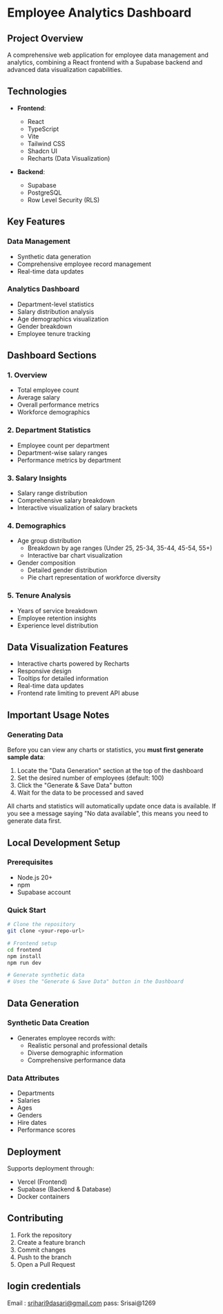 
# Employee Analytics Dashboard

## Project Overview

A comprehensive web application for employee data management and analytics, combining a React frontend with a Supabase backend and advanced data visualization capabilities.

## Technologies

- **Frontend**: 
  - React
  - TypeScript
  - Vite
  - Tailwind CSS
  - Shadcn UI
  - Recharts (Data Visualization)

- **Backend**: 
  - Supabase
  - PostgreSQL
  - Row Level Security (RLS)

## Key Features

### Data Management
- Synthetic data generation
- Comprehensive employee record management
- Real-time data updates

### Analytics Dashboard
- Department-level statistics
- Salary distribution analysis
- Age demographics visualization
- Gender breakdown
- Employee tenure tracking

## Dashboard Sections

### 1. Overview
- Total employee count
- Average salary
- Overall performance metrics
- Workforce demographics

### 2. Department Statistics
- Employee count per department
- Department-wise salary ranges
- Performance metrics by department

### 3. Salary Insights
- Salary range distribution
- Comprehensive salary breakdown
- Interactive visualization of salary brackets

### 4. Demographics
- Age group distribution
  - Breakdown by age ranges (Under 25, 25-34, 35-44, 45-54, 55+)
  - Interactive bar chart visualization
- Gender composition
  - Detailed gender distribution
  - Pie chart representation of workforce diversity

### 5. Tenure Analysis
- Years of service breakdown
- Employee retention insights
- Experience level distribution

## Data Visualization Features

- Interactive charts powered by Recharts
- Responsive design
- Tooltips for detailed information
- Real-time data updates
- Frontend rate limiting to prevent API abuse

## Important Usage Notes

### Generating Data
Before you can view any charts or statistics, you **must first generate sample data**:
1. Locate the "Data Generation" section at the top of the dashboard
2. Set the desired number of employees (default: 100)
3. Click the "Generate & Save Data" button
4. Wait for the data to be processed and saved

All charts and statistics will automatically update once data is available. If you see a message saying "No data available", this means you need to generate data first.

## Local Development Setup

### Prerequisites
- Node.js 20+
- npm
- Supabase account

### Quick Start

```bash
# Clone the repository
git clone <your-repo-url>

# Frontend setup
cd frontend
npm install
npm run dev

# Generate synthetic data
# Uses the "Generate & Save Data" button in the Dashboard
```

## Data Generation

### Synthetic Data Creation
- Generates employee records with:
  - Realistic personal and professional details
  - Diverse demographic information
  - Comprehensive performance data

### Data Attributes
- Departments
- Salaries
- Ages
- Genders
- Hire dates
- Performance scores

## Deployment

Supports deployment through:
- Vercel (Frontend)
- Supabase (Backend & Database)
- Docker containers

## Contributing

1. Fork the repository
2. Create a feature branch
3. Commit changes
4. Push to the branch
5. Open a Pull Request


## login credentials
Email : srihari9dasari@gmail.com
pass: Srisai@1269
